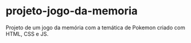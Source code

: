 # projeto-jogo-da-memoria
 Projeto de um jogo da memória com a temática de Pokemon criado com HTML, CSS e JS.
